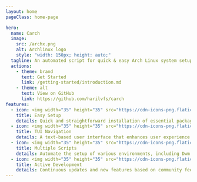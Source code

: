 ```yaml
---
layout: home
pageClass: home-page

hero:
  name: Carch 
  image:
    src: /archx.png
    alt: Archlinux logo
    style: "width: 150px; height: auto;"
  tagline: An automated script for quick & easy Arch Linux system setup 🧩
  actions:
    - theme: brand
      text: Get Started
      link: /getting-started/introduction.md
    - theme: alt
      text: View on GitHub
      link: https://github.com/harilvfs/carch
features:
  - icon: <img width="35" height="35" src="https://cdn-icons-png.flaticon.com/128/10229/10229090.png" alt="setup"/>
    title: Easy Setup
    details: Quick and straightforward installation of essential packages.
  - icon: <img width="35" height="35" src="https://cdn-icons-png.flaticon.com/128/7425/7425907.png" alt="tui"/>
    title: TUI Navigation
    details: A text-based user interface that enhances user experience.
  - icon: <img width="35" height="35" src="https://cdn-icons-png.flaticon.com/128/3131/3131638.png" alt="scripts"/>
    title: Multiple Scripts
    details: Automate the setup of various environments, including Dwm and Hyprland.
  - icon: <img width="35" height="35" src="https://cdn-icons-png.flaticon.com/128/4205/4205106.png" alt="development"/>
    title: Active Development
    details: Continuous updates and new features based on community feedback.
---
```


<style>
:root {
  --vp-home-hero-name-color: transparent;
  --vp-home-hero-name-background: -webkit-linear-gradient(120deg, var(--vp-c-purple-3), var(--vp-c-brand-3));

  --vp-home-hero-image-filter: blur(44px);
}

:root {
  --overlay-gradient: color-mix(in srgb, var(--vp-c-brand-1), transparent 55%);
}

.dark {
  --overlay-gradient: color-mix(in srgb, var(--vp-c-brand-1), transparent 85%);
}

.home-page {
  background:
    linear-gradient(215deg, var(--overlay-gradient), transparent 40%),
    radial-gradient(var(--overlay-gradient), transparent 40%) no-repeat -60vw -40vh / 105vw 200vh,
    radial-gradient(var(--overlay-gradient), transparent 65%) no-repeat 50% calc(100% + 20rem) / 60rem 30rem;

  .VPFeature code {
    background-color: var(--vp-code-line-highlight-color);
    color: var(--vp-code-color);
    padding: 2px;
    border-radius: 4px;
    padding: 3px 6px;
  }

  .VPFooter {
    background-color: transparent !important;
    border: none;
    box-shadow: none;
  }

  .VPFooter::before {
    content: none; /* Removes any decorative lines or pseudo-elements */
  }

  .VPNavBar:not(.top) {
    background-color: transparent !important;
    -webkit-backdrop-filter: blur(16px);
    backdrop-filter: blur(16px);

    div.divider {
      display: none;
    }
  }
}

@media (min-width: 640px) {
  :root {
    --vp-home-hero-image-filter: blur(76px);
  }
}

@media (min-width: 960px) {
  :root {
    --vp-home-hero-image-filter: blur(68px);
  }
}
</style>
